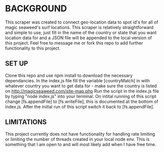 # BACKGROUND

This scraper was created to connect geo-location data to spot id's for all of magic seaweed's surf locations. This scraper is relatively straightforward and simple to use, just fill in the name of the country or state that you want location data for and a JSON file will be appended to the local version of this project. Feel free to message me or fork this repo to add further functionality to this project.

## SET UP

Clone this repo and use npm install to download the necessary dependancies. In the index.js file fill the variable [countryMatch] in with whatever country you want to get data for - make sure the country is listed on http://magicseaweed.com/site-map.php Run the script in the index.js file by typing "node index.js" into your terminal. On intital running of this script change [fs.appendFile] to [fs.writeFile], this is documented at the bottom of index.js. After the iniital run of this script switch it back to [fs.appendFile].

## LIMITATIONS

This project currently does not have functionality for handling rate limiting or limiting the number of threads created in your local node env. This is something that I am open to and will most likely add when I have free time.
